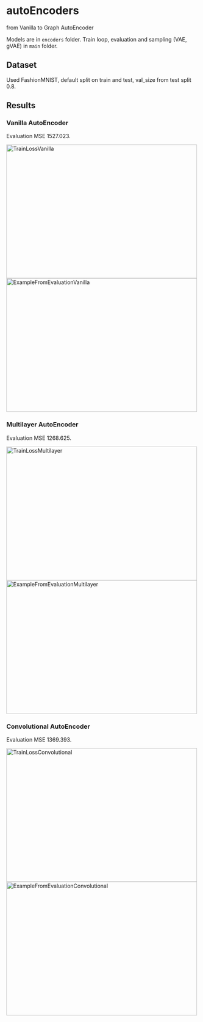 # autoEncoders
from Vanilla to Graph AutoEncoder

Models are in `encoders` folder. Train loop, evaluation and sampling (VAE, gVAE) in `main` folder. 

## Dataset
Used FashionMNIST, default split on train and test, val_size from test split 0.8. 

## Results
### Vanilla AutoEncoder 
Evaluation MSE 1527.023.
<p float="left">
  <img
    src="https://github.com/dorochka8/autoEncoders/assets/97133490/06ce8c3d-42de-43f3-a083-01d978c5f5bf"
    title="TrainLossVanilla"
    style="display: inline-block; margin: 0 auto; width: 500px"
    align="center" 
    height="350"
  >
  <img
    src="https://github.com/dorochka8/autoEncoders/assets/97133490/3653c514-93ff-4f0c-b87c-3ecb034379f9"
    title="ExampleFromEvaluationVanilla"
    style="display: inline-block; margin: 0 auto; width: 500px"
    align="center" 
    height="350"
  >
</p>

### Multilayer AutoEncoder 
Evaluation MSE 1268.625.
<p float="left">
  <img
    src="https://github.com/dorochka8/autoEncoders/assets/97133490/e2f3298f-1c64-483f-ae7b-42cc8f33134d"
    title="TrainLossMultilayer"
    style="display: inline-block; margin: 0 auto; width: 500px"
    align="center" 
    height="350"
  >
  <img
    src="https://github.com/dorochka8/autoEncoders/assets/97133490/fbbe7117-1df2-4019-8d2d-5a1d8dba3e51"
    title="ExampleFromEvaluationMultilayer"
    style="display: inline-block; margin: 0 auto; width: 500px"
    align="center" 
    height="350"
  >
</p>

### Convolutional AutoEncoder 
Evaluation MSE 1369.393.
<p float="left">
  <img
    src="https://github.com/dorochka8/autoEncoders/assets/97133490/449b5f0a-e2ec-468c-aca0-570139adc7d9"
    title="TrainLossConvolutional"
    style="display: inline-block; margin: 0 auto; width: 500px"
    align="center" 
    height="350"
  >
  <img
    src="https://github.com/dorochka8/autoEncoders/assets/97133490/193d96e9-4d25-4c71-8683-97546114ec8d"
    title="ExampleFromEvaluationConvolutional"
    style="display: inline-block; margin: 0 auto; width: 500px"
    align="center" 
    height="350"
  >
</p>






